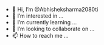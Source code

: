 - 👋 Hi, I’m @Abhisheksharma2080ti
- 👀 I’m interested in ...
- 🌱 I’m currently learning ...
- 💞️ I’m looking to collaborate on ...
- 📫 How to reach me ...

<!---
Abhisheksharma2080ti/Abhisheksharma2080ti is a ✨ special ✨ repository because its `README.md` (this file) appears on your GitHub profile.
You can click the Preview link to take a look at your changes.
--->
